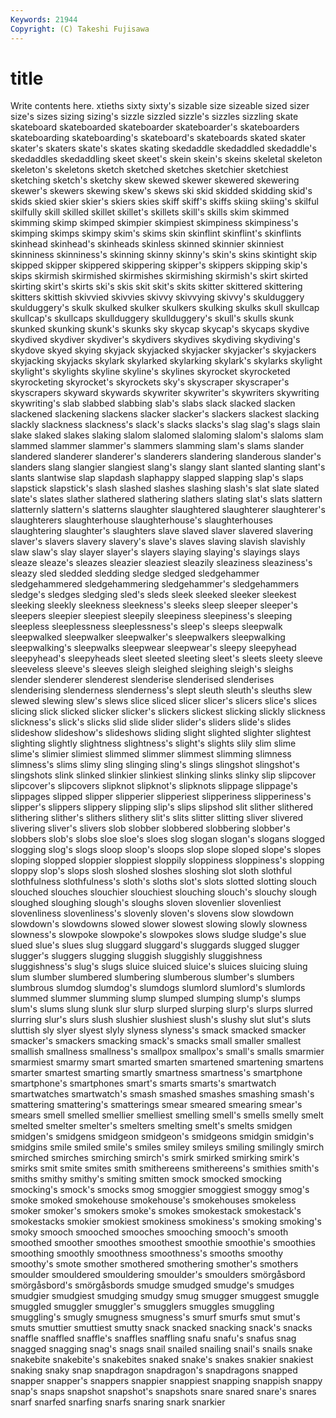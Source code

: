 ```yaml
---
Keywords: 21944 
Copyright: (C) Takeshi Fujisawa
---
```


# title

Write contents here.
xtieths sixty sixty's sizable size sizeable sized
sizer size's sizes sizing sizing's sizzle sizzled sizzle's sizzles sizzling
skate skateboard skateboarded skateboarder skateboarder's skateboarders skateboarding skateboarding's skateboard's skateboards
skated skater skater's skaters skate's skates skating skedaddle skedaddled skedaddle's
skedaddles skedaddling skeet skeet's skein skein's skeins skeletal skeleton skeleton's
skeletons sketch sketched sketches sketchier sketchiest sketching sketch's sketchy skew
skewed skewer skewered skewering skewer's skewers skewing skew's skews ski
skid skidded skidding skid's skids skied skier skier's skiers skies
skiff skiff's skiffs skiing skiing's skilful skilfully skill skilled skillet
skillet's skillets skill's skills skim skimmed skimming skimp skimped skimpier
skimpiest skimpiness skimpiness's skimping skimps skimpy skim's skims skin skinflint
skinflint's skinflints skinhead skinhead's skinheads skinless skinned skinnier skinniest skinniness
skinniness's skinning skinny skinny's skin's skins skintight skip skipped skipper
skippered skippering skipper's skippers skipping skip's skips skirmish skirmished skirmishes
skirmishing skirmish's skirt skirted skirting skirt's skirts ski's skis skit
skit's skits skitter skittered skittering skitters skittish skivvied skivvies skivvy
skivvying skivvy's skulduggery skulduggery's skulk skulked skulker skulkers skulking skulks
skull skullcap skullcap's skullcaps skullduggery skullduggery's skull's skulls skunk skunked
skunking skunk's skunks sky skycap skycap's skycaps skydive skydived skydiver
skydiver's skydivers skydives skydiving skydiving's skydove skyed skying skyjack skyjacked
skyjacker skyjacker's skyjackers skyjacking skyjacks skylark skylarked skylarking skylark's skylarks
skylight skylight's skylights skyline skyline's skylines skyrocket skyrocketed skyrocketing skyrocket's
skyrockets sky's skyscraper skyscraper's skyscrapers skyward skywards skywriter skywriter's skywriters
skywriting skywriting's slab slabbed slabbing slab's slabs slack slacked slacken
slackened slackening slackens slacker slacker's slackers slackest slacking slackly slackness
slackness's slack's slacks slacks's slag slag's slags slain slake slaked
slakes slaking slalom slalomed slaloming slalom's slaloms slam slammed slammer
slammer's slammers slamming slam's slams slander slandered slanderer slanderer's slanderers
slandering slanderous slander's slanders slang slangier slangiest slang's slangy slant
slanted slanting slant's slants slantwise slap slapdash slaphappy slapped slapping
slap's slaps slapstick slapstick's slash slashed slashes slashing slash's slat
slate slated slate's slates slather slathered slathering slathers slating slat's
slats slattern slatternly slattern's slatterns slaughter slaughtered slaughterer slaughterer's slaughterers
slaughterhouse slaughterhouse's slaughterhouses slaughtering slaughter's slaughters slave slaved slaver slavered
slavering slaver's slavers slavery slavery's slave's slaves slaving slavish slavishly
slaw slaw's slay slayer slayer's slayers slaying slaying's slayings slays
sleaze sleaze's sleazes sleazier sleaziest sleazily sleaziness sleaziness's sleazy sled
sledded sledding sledge sledged sledgehammer sledgehammered sledgehammering sledgehammer's sledgehammers sledge's
sledges sledging sled's sleds sleek sleeked sleeker sleekest sleeking sleekly
sleekness sleekness's sleeks sleep sleeper sleeper's sleepers sleepier sleepiest sleepily
sleepiness sleepiness's sleeping sleepless sleeplessness sleeplessness's sleep's sleeps sleepwalk sleepwalked
sleepwalker sleepwalker's sleepwalkers sleepwalking sleepwalking's sleepwalks sleepwear sleepwear's sleepy sleepyhead
sleepyhead's sleepyheads sleet sleeted sleeting sleet's sleets sleety sleeve sleeveless
sleeve's sleeves sleigh sleighed sleighing sleigh's sleighs slender slenderer slenderest
slenderise slenderised slenderises slenderising slenderness slenderness's slept sleuth sleuth's sleuths
slew slewed slewing slew's slews slice sliced slicer slicer's slicers
slice's slices slicing slick slicked slicker slicker's slickers slickest slicking
slickly slickness slickness's slick's slicks slid slide slider slider's sliders
slide's slides slideshow slideshow's slideshows sliding slight slighted slighter slightest
slighting slightly slightness slightness's slight's slights slily slim slime slime's
slimier slimiest slimmed slimmer slimmest slimming slimness slimness's slims slimy
sling slinging sling's slings slingshot slingshot's slingshots slink slinked slinkier
slinkiest slinking slinks slinky slip slipcover slipcover's slipcovers slipknot slipknot's
slipknots slippage slippage's slippages slipped slipper slipperier slipperiest slipperiness slipperiness's
slipper's slippers slippery slipping slip's slips slipshod slit slither slithered
slithering slither's slithers slithery slit's slits slitter slitting sliver slivered
slivering sliver's slivers slob slobber slobbered slobbering slobber's slobbers slob's
slobs sloe sloe's sloes slog slogan slogan's slogans slogged slogging
slog's slogs sloop sloop's sloops slop slope sloped slope's slopes
sloping slopped sloppier sloppiest sloppily sloppiness sloppiness's slopping sloppy slop's
slops slosh sloshed sloshes sloshing slot sloth slothful slothfulness slothfulness's
sloth's sloths slot's slots slotted slotting slouch slouched slouches slouchier
slouchiest slouching slouch's slouchy slough sloughed sloughing slough's sloughs sloven
slovenlier slovenliest slovenliness slovenliness's slovenly sloven's slovens slow slowdown slowdown's
slowdowns slowed slower slowest slowing slowly slowness slowness's slowpoke slowpoke's
slowpokes slows sludge sludge's slue slued slue's slues slug sluggard
sluggard's sluggards slugged slugger slugger's sluggers slugging sluggish sluggishly sluggishness
sluggishness's slug's slugs sluice sluiced sluice's sluices sluicing sluing slum
slumber slumbered slumbering slumberous slumber's slumbers slumbrous slumdog slumdog's slumdogs
slumlord slumlord's slumlords slummed slummer slumming slump slumped slumping slump's
slumps slum's slums slung slunk slur slurp slurped slurping slurp's
slurps slurred slurring slur's slurs slush slushier slushiest slush's slushy
slut slut's sluts sluttish sly slyer slyest slyly slyness slyness's
smack smacked smacker smacker's smackers smacking smack's smacks small smaller
smallest smallish smallness smallness's smallpox smallpox's small's smalls smarmier smarmiest
smarmy smart smarted smarten smartened smartening smartens smarter smartest smarting
smartly smartness smartness's smartphone smartphone's smartphones smart's smarts smarts's smartwatch
smartwatches smartwatch's smash smashed smashes smashing smash's smattering smattering's smatterings
smear smeared smearing smear's smears smell smelled smellier smelliest smelling
smell's smells smelly smelt smelted smelter smelter's smelters smelting smelt's
smelts smidgen smidgen's smidgens smidgeon smidgeon's smidgeons smidgin smidgin's smidgins
smile smiled smile's smiles smiley smileys smiling smilingly smirch smirched
smirches smirching smirch's smirk smirked smirking smirk's smirks smit smite
smites smith smithereens smithereens's smithies smith's smiths smithy smithy's smiting
smitten smock smocked smocking smocking's smock's smocks smog smoggier smoggiest
smoggy smog's smoke smoked smokehouse smokehouse's smokehouses smokeless smoker smoker's
smokers smoke's smokes smokestack smokestack's smokestacks smokier smokiest smokiness smokiness's
smoking smoking's smoky smooch smooched smooches smooching smooch's smooth smoothed
smoother smoothes smoothest smoothie smoothie's smoothies smoothing smoothly smoothness smoothness's
smooths smoothy smoothy's smote smother smothered smothering smother's smothers smoulder
smouldered smouldering smoulder's smoulders smörgåsbord smörgåsbord's smörgåsbords smudge smudged smudge's
smudges smudgier smudgiest smudging smudgy smug smugger smuggest smuggle smuggled
smuggler smuggler's smugglers smuggles smuggling smuggling's smugly smugness smugness's smurf
smurfs smut smut's smuts smuttier smuttiest smutty snack snacked snacking
snack's snacks snaffle snaffled snaffle's snaffles snaffling snafu snafu's snafus
snag snagged snagging snag's snags snail snailed snailing snail's snails
snake snakebite snakebite's snakebites snaked snake's snakes snakier snakiest snaking
snaky snap snapdragon snapdragon's snapdragons snapped snapper snapper's snappers snappier
snappiest snapping snappish snappy snap's snaps snapshot snapshot's snapshots snare
snared snare's snares snarf snarfed snarfing snarfs snaring snark snarkier
